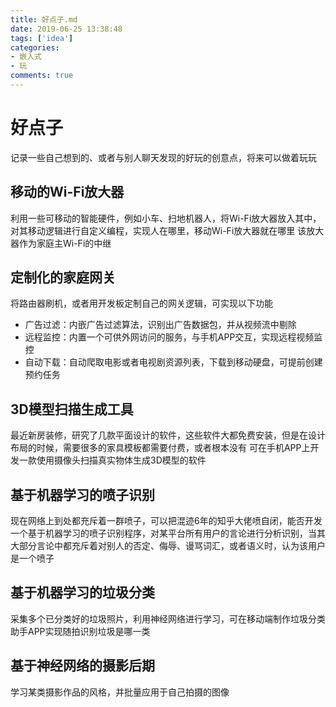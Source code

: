 ```yaml
---
title: 好点子.md
date: 2019-06-25 13:38:48
tags: ['idea']
categories:
- 嵌入式
- 玩
comments: true
---
```


# 好点子
记录一些自己想到的、或者与别人聊天发现的好玩的创意点，将来可以做着玩玩

## 移动的Wi-Fi放大器
利用一些可移动的智能硬件，例如小车、扫地机器人，将Wi-Fi放大器放入其中，对其移动逻辑进行自定义编程，实现人在哪里，移动Wi-Fi放大器就在哪里
该放大器作为家庭主Wi-Fi的中继

## 定制化的家庭网关
将路由器刷机，或者用开发板定制自己的网关逻辑，可实现以下功能
* 广告过滤：内嵌广告过滤算法，识别出广告数据包，并从视频流中剔除
* 远程监控：内置一个可供外网访问的服务，与手机APP交互，实现远程视频监控
* 自动下载：自动爬取电影或者电视剧资源列表，下载到移动硬盘，可提前创建预约任务

## 3D模型扫描生成工具
最近新房装修，研究了几款平面设计的软件，这些软件大都免费安装，但是在设计布局的时候，需要很多的家具模板都需要付费，或者根本没有
可在手机APP上开发一款使用摄像头扫描真实物体生成3D模型的软件

## 基于机器学习的喷子识别
现在网络上到处都充斥着一群喷子，可以把混迹6年的知乎大佬喷自闭，能否开发一个基于机器学习的喷子识别程序，对某平台所有用户的言论进行分析识别，当其大部分言论中都充斥着对别人的否定、侮辱、谩骂词汇，或者语义时，认为该用户是一个喷子

## 基于机器学习的垃圾分类
采集多个已分类好的垃圾照片，利用神经网络进行学习，可在移动端制作垃圾分类助手APP实现随拍识别垃圾是哪一类

## 基于神经网络的摄影后期
学习某类摄影作品的风格，并批量应用于自己拍摄的图像 

